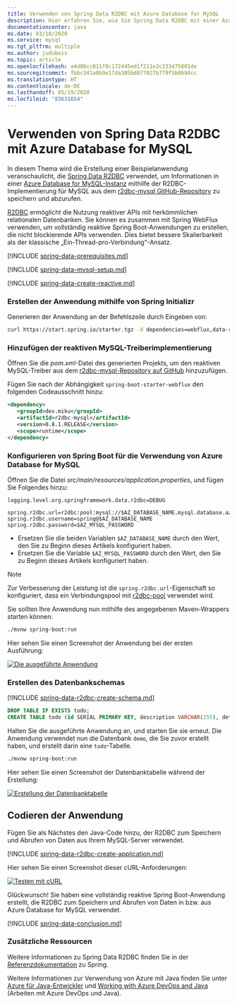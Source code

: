 ```yaml
---
title: Verwenden von Spring Data R2DBC mit Azure Database for MySQL
description: Hier erfahren Sie, wie Sie Spring Data R2DBC mit einer Azure Database for MySQL-Datenbank verwenden.
documentationcenter: java
ms.date: 03/18/2020
ms.service: mysql
ms.tgt_pltfrm: multiple
ms.author: judubois
ms.topic: article
ms.openlocfilehash: a4d06cc011f8c172445ed1f211e3c233d75801de
ms.sourcegitcommit: fbbc341a0b9e17da305bd877027b779f5b0694cc
ms.translationtype: HT
ms.contentlocale: de-DE
ms.lasthandoff: 05/19/2020
ms.locfileid: "83631654"
---
```

# <a name="use-spring-data-r2dbc-with-azure-database-for-mysql"></a>Verwenden von Spring Data R2DBC mit Azure Database for MySQL

In diesem Thema wird die Erstellung einer Beispielanwendung veranschaulicht, die [Spring Data R2DBC](https://spring.io/projects/spring-data-r2dbc) verwendet, um Informationen in einer [Azure Database for MySQL-Instanz](https://docs.microsoft.com/azure/mysql/) mithilfe der R2DBC-Implementierung für MySQL aus dem [r2dbc-mysql GitHub-Repository](https://github.com/mirromutth/r2dbc-mysql) zu speichern und abzurufen.

[R2DBC](https://r2dbc.io/) ermöglicht die Nutzung reaktiver APIs mit herkömmlichen relationalen Datenbanken. Sie können es zusammen mit Spring WebFlux verwenden, um vollständig reaktive Spring Boot-Anwendungen zu erstellen, die nicht blockierende APIs verwenden. Dies bietet bessere Skalierbarkeit als der klassische „Ein-Thread-pro-Verbindung“-Ansatz.

[!INCLUDE [spring-data-prerequisites.md](includes/spring-data-prerequisites.md)]

[!INCLUDE [spring-data-mysql-setup.md](includes/spring-data-mysql-setup.md)]

[!INCLUDE [spring-data-create-reactive.md](includes/spring-data-create-reactive.md)]

### <a name="generate-the-application-by-using-spring-initializr"></a>Erstellen der Anwendung mithilfe von Spring Initializr

Generieren der Anwendung an der Befehlszeile durch Eingeben von:

```bash
curl https://start.spring.io/starter.tgz -d dependencies=webflux,data-r2dbc -d baseDir=azure-database-workshop -d bootVersion=2.3.0.RELEASE -d javaVersion=8 | tar -xzvf -
```

### <a name="add-the-reactive-mysql-driver-implementation"></a>Hinzufügen der reaktiven MySQL-Treiberimplementierung

Öffnen Sie die *pom.xml*-Datei des generierten Projekts, um den reaktiven MySQL-Treiber aus dem [r2dbc-mysql-Repository auf GitHub](https://github.com/mirromutth/r2dbc-mysql) hinzuzufügen.

Fügen Sie nach der Abhängigkeit `spring-boot-starter-webflux` den folgenden Codeausschnitt hinzu:

```xml
<dependency>
   <groupId>dev.miku</groupId>
   <artifactId>r2dbc-mysql</artifactId>
   <version>0.8.1.RELEASE</version>
   <scope>runtime</scope>
</dependency>
```

### <a name="configure-spring-boot-to-use-azure-database-for-mysql"></a>Konfigurieren von Spring Boot für die Verwendung von Azure Database for MySQL

Öffnen Sie die Datei *src/main/resources/application.properties*, und fügen Sie Folgendes hinzu:

```properties
logging.level.org.springframework.data.r2dbc=DEBUG

spring.r2dbc.url=r2dbc:pool:mysql://$AZ_DATABASE_NAME.mysql.database.azure.com:3306/demo
spring.r2dbc.username=spring@$AZ_DATABASE_NAME
spring.r2dbc.password=$AZ_MYSQL_PASSWORD
```

- Ersetzen Sie die beiden Variablen `$AZ_DATABASE_NAME` durch den Wert, den Sie zu Beginn dieses Artikels konfiguriert haben.
- Ersetzen Sie die Variable `$AZ_MYSQL_PASSWORD` durch den Wert, den Sie zu Beginn dieses Artikels konfiguriert haben.

> [!NOTE]
> Zur Verbesserung der Leistung ist die `spring.r2dbc.url`-Eigenschaft so konfiguriert, dass ein Verbindungspool mit [r2dbc-pool](https://github.com/r2dbc/r2dbc-pool) verwendet wird.

Sie sollten Ihre Anwendung nun mithilfe des angegebenen Maven-Wrappers starten können:

```bash
./mvnw spring-boot:run
```

Hier sehen Sie einen Screenshot der Anwendung bei der ersten Ausführung:

[![Die ausgeführte Anwendung](media/configure-spring-data-r2dbc-with-azure-mysql/create-mysql-01.png)](media/configure-spring-data-r2dbc-with-azure-mysql/create-mysql-01.png#lightbox)

### <a name="create-the-database-schema"></a>Erstellen des Datenbankschemas

[!INCLUDE [spring-data-r2dbc-create-schema.md](includes/spring-data-r2dbc-create-schema.md)]

```sql
DROP TABLE IF EXISTS todo;
CREATE TABLE todo (id SERIAL PRIMARY KEY, description VARCHAR(255), details VARCHAR(4096), done BOOLEAN);
```

Halten Sie die ausgeführte Anwendung an, und starten Sie sie erneut. Die Anwendung verwendet nun die Datenbank `demo`, die Sie zuvor erstellt haben, und erstellt darin eine `todo`-Tabelle.

```bash
./mvnw spring-boot:run
```

Hier sehen Sie einen Screenshot der Datenbanktabelle während der Erstellung:

[![Erstellung der Datenbanktabelle](media/configure-spring-data-r2dbc-with-azure-mysql/create-mysql-02.png)](media/configure-spring-data-r2dbc-with-azure-mysql/create-mysql-02.png#lightbox)

## <a name="code-the-application"></a>Codieren der Anwendung

Fügen Sie als Nächstes den Java-Code hinzu, der R2DBC zum Speichern und Abrufen von Daten aus Ihrem MySQL-Server verwendet.

[!INCLUDE [spring-data-r2dbc-create-application.md](includes/spring-data-r2dbc-create-application.md)]

Hier sehen Sie einen Screenshot dieser cURL-Anforderungen:

[![Testen mit cURL](media/configure-spring-data-r2dbc-with-azure-mysql/create-mysql-03.png)](media/configure-spring-data-r2dbc-with-azure-mysql/create-mysql-03.png#lightbox)

Glückwunsch! Sie haben eine vollständig reaktive Spring Boot-Anwendung erstellt, die R2DBC zum Speichern und Abrufen von Daten in bzw. aus Azure Database for MySQL verwendet.

[!INCLUDE [spring-data-conclusion.md](includes/spring-data-conclusion.md)]

### <a name="additional-resources"></a>Zusätzliche Ressourcen

Weitere Informationen zu Spring Data R2DBC finden Sie in der [Referenzdokumentation](https://docs.spring.io/spring-data/r2dbc/docs/current/reference/html/#reference) zu Spring.

Weitere Informationen zur Verwendung von Azure mit Java finden Sie unter [Azure für Java-Entwickler](/azure/developer/java/) und [Working with Azure DevOps and Java](/azure/devops/) (Arbeiten mit Azure DevOps und Java).
